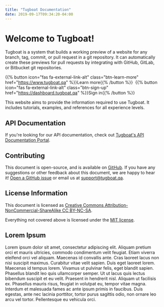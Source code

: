 ```yaml
---
title: "Tugboat Documentation"
date: 2019-09-17T09:34:20-04:00
---
```


# Welcome to Tugboat!

Tugboat is a system that builds a working preview of a website for any branch, tag, commit, or pull request in a git
repository. It can automatically create these previews for pull requests by integrating with GitHub, GitLab, or
Bitbucket git repositories.

<!-- prettier-ignore-start -->
{{% button icon="fas fa-external-link-alt" class="btn-learn-more" href="https://www.tugboat.qa" %}}Learn more{{% /button %}}&nbsp;
{{% button icon="fas fa-external-link-alt" class="btn-sign-up" href="https://dashboard.tugboat.qa" %}}Sign in{{% /button %}}
<!-- prettier-ignore-end -->

This website aims to provide the information required to use Tugboat. It includes tutorials, examples, and references
for all experience levels.

## API Documentation

If you're looking for our API documentation, check out [Tugboat's API Documentation Portal](https://api.tugboat.qa).

## Contributing

This document is open-source, and is available on [GitHub](https://github.com/TugboatQA/docs). If you have any
suggestions or other feedback about this document, we are happy to hear it!
[Open a GitHub issue](https://github.com/TugboatQA/docs/issues/new) or email us at
[support@tugboat.qa](mailto:support@tugboat.qa).

## License Information

This document is licensed as
[Creative Commons Attribution-NonCommercial-ShareAlike CC BY-NC-SA](http://creativecommons.org/licenses/by-nc-sa/4.0/legalcode).

Everything not covered above is licensed under the [MIT license](https://choosealicense.com/licenses/mit/).

## Lorem Ipsum

Lorem ipsum dolor sit amet, consectetur adipiscing elit. Aliquam pretium orci et mauris ultricies, commodo condimentum
velit feugiat. Etiam viverra eleifend orci vel aliquam. Maecenas id convallis ante. Cras laoreet lacus non nisi suscipit
maximus. Curabitur vitae velit sapien. Duis eget laoreet lorem. Maecenas id tempus lorem. Vivamus ut pulvinar felis,
eget blandit sapien. Phasellus blandit leo quis ullamcorper semper. Ut ut lacus quis lectus bibendum suscipit et eu
velit. Praesent in hendrerit nisl. Aliquam ut facilisis ex. Phasellus mauris risus, feugiat in volutpat eu, tempor vitae
magna. Interdum et malesuada fames ac ante ipsum primis in faucibus. Duis egestas, ante nec lacinia porttitor, tortor
purus sagittis odio, non ornare leo arcu vel tortor. Pellentesque eu vehicula orci.
